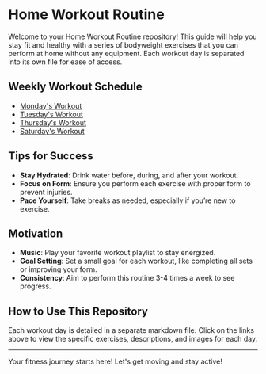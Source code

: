 # Home Workout Routine

Welcome to your Home Workout Routine repository! This guide will help you stay fit and healthy with a series of bodyweight exercises that you can perform at home without any equipment. Each workout day is separated into its own file for ease of access.

## Weekly Workout Schedule

- [Monday's Workout](1-Monday.md)
- [Tuesday's Workout](2-Tuesday.md)
- [Thursday's Workout](3-Thursday.md)
- [Saturday's Workout](4-Saturday.md)

## Tips for Success

- **Stay Hydrated**: Drink water before, during, and after your workout.
- **Focus on Form**: Ensure you perform each exercise with proper form to prevent injuries.
- **Pace Yourself**: Take breaks as needed, especially if you’re new to exercise.

## Motivation

- **Music**: Play your favorite workout playlist to stay energized.
- **Goal Setting**: Set a small goal for each workout, like completing all sets or improving your form.
- **Consistency**: Aim to perform this routine 3-4 times a week to see progress.

## How to Use This Repository

Each workout day is detailed in a separate markdown file. Click on the links above to view the specific exercises, descriptions, and images for each day.

---

Your fitness journey starts here! Let's get moving and stay active!
